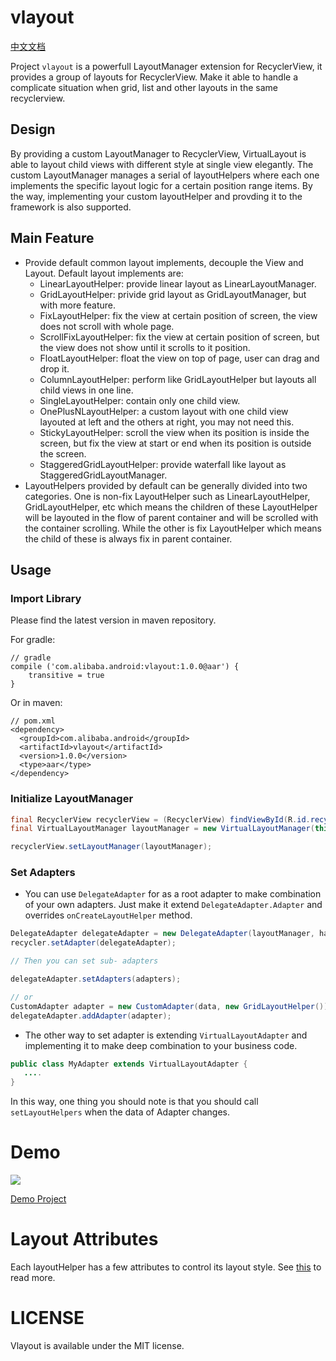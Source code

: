 # vlayout

[中文文档](README-ch.md)

Project `vlayout` is a powerfull LayoutManager extension for RecyclerView, it provides a group of layouts for RecyclerView. Make it able to handle a complicate situation when grid, list and other layouts in the same recyclerview.

## Design

By providing a custom LayoutManager to RecyclerView, VirtualLayout is able to layout child views with different style at single view elegantly. The custom LayoutManager manages a serial of layoutHelpers where each one implements the specific layout logic for a certain position range items. By the way, implementing your custom layoutHelper and provding it to the framework is also supported.

## Main Feature
* Provide default common layout implements, decouple the View and Layout. Default layout implements are:
	* LinearLayoutHelper: provide linear layout as LinearLayoutManager.
	* GridLayoutHelper: privide grid layout as GridLayoutManager, but with more feature.
	* FixLayoutHelper: fix the view at certain position of screen, the view does not scroll with whole page.
	* ScrollFixLayoutHelper: fix the view at certain position of screen, but the view does not show until it scrolls to it position.
	* FloatLayoutHelper: float the view on top of page, user can drag and drop it.
	* ColumnLayoutHelper: perform like GridLayoutHelper but layouts all child views in one line.
	* SingleLayoutHelper: contain only one child view.
	* OnePlusNLayoutHelper: a custom layout with one child view layouted at left and the others at right, you may not need this.
	* StickyLayoutHelper: scroll the view when its position is inside the screen, but fix the view at start or end when its position is outside the screen.
	* StaggeredGridLayoutHelper: provide waterfall like layout as StaggeredGridLayoutManager.
* LayoutHelpers provided by default can be generally divided into two categories. One is non-fix LayoutHelper such as LinearLayoutHelper, GridLayoutHelper, etc which means the children of these LayoutHelper will be layouted in the flow of parent container and will be scrolled with the container scrolling. While the other is fix LayoutHelper which means the child of these is always fix in parent container.


## Usage

### Import Library

Please find the latest version in maven repository.

For gradle:

```
// gradle
compile ('com.alibaba.android:vlayout:1.0.0@aar') {
	transitive = true
}
```

Or in maven:

```
// pom.xml 
<dependency>
  <groupId>com.alibaba.android</groupId>
  <artifactId>vlayout</artifactId>
  <version>1.0.0</version>
  <type>aar</type>
</dependency>
```

### Initialize LayoutManager

```java
final RecyclerView recyclerView = (RecyclerView) findViewById(R.id.recycler_view);
final VirtualLayoutManager layoutManager = new VirtualLayoutManager(this);

recyclerView.setLayoutManager(layoutManager);
```

### Set Adapters

* You can use `DelegateAdapter` for as a root adapter to make combination of your own adapters. Just make it extend ```DelegateAdapter.Adapter``` and overrides ```onCreateLayoutHelper``` method.


```java
DelegateAdapter delegateAdapter = new DelegateAdapter(layoutManager, hasStableItemType);
recycler.setAdapter(delegateAdapter);

// Then you can set sub- adapters

delegateAdapter.setAdapters(adapters);

// or
CustomAdapter adapter = new CustomAdapter(data, new GridLayoutHelper());
delegateAdapter.addAdapter(adapter);

```

* The other way to set adapter is extending ```VirtualLayoutAdapter``` and implementing it to make deep combination to your business code.

```java
public class MyAdapter extends VirtualLayoutAdapter {
   ....
}

```

In this way, one thing you should note is that you should call ```setLayoutHelpers``` when the data of Adapter changes.

# Demo

![](http://img3.tbcdn.cn/L1/461/1/1b9bfb42009047f75cee08ae741505de2c74ac0a)

[Demo Project](https://github.com/alibaba/vlayout/tree/master/examples)

# Layout Attributes

Each layoutHelper has a few attributes to control its layout style. See [this](docs/ATTRIBUTES.md) to read more.

# LICENSE

Vlayout is available under the MIT license.